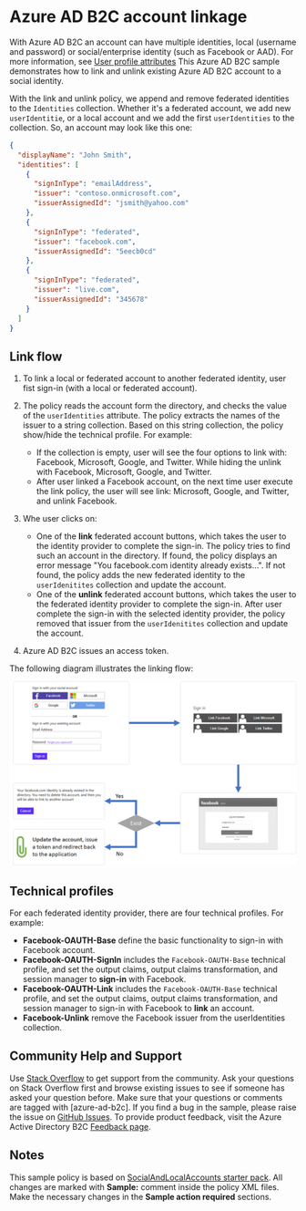 # Azure AD B2C account linkage

With Azure AD B2C an account can have multiple identities, local (username and password) or social/enterprise identity (such as Facebook or AAD). For more information, see [User profile attributes](https://docs.microsoft.com/azure/active-directory-b2c/user-profile-attributes) This Azure AD B2C sample demonstrates how to link and unlink existing Azure AD B2C account to a social identity.

With the link and unlink policy, we append and remove federated identities to the `Identities` collection. Whether it's a federated account, we add new `userIdentitie`, or a local account and we add the first `userIdentities` to the collection. So, an account may look like this one:
```JSON
{
  "displayName": "John Smith",
  "identities": [
    {
      "signInType": "emailAddress",
      "issuer": "contoso.onmicrosoft.com",
      "issuerAssignedId": "jsmith@yahoo.com"
    },
    {
      "signInType": "federated",
      "issuer": "facebook.com",
      "issuerAssignedId": "5eecb0cd"
    },
    {
      "signInType": "federated",
      "issuer": "live.com",
      "issuerAssignedId": "345678"
    }
  ]
}
```


## Link flow

1. To link a local or federated account to another federated identity, user fist sign-in (with a local or federated account).

1. The policy reads the account form the directory, and checks the value of the `userIdentities` attribute.  The policy extracts the names of the issuer to a string collection. Based on this string collection, the policy show/hide the technical profile. For example:

    - If the collection is empty, user will see the four options to link with: Facebook, Microsoft, Google, and Twitter. While hiding the unlink with Facebook, Microsoft, Google, and Twitter. 
    - After user linked a Facebook account, on the next time user execute the link policy, the user will see link: Microsoft, Google, and Twitter, and unlink Facebook.
1. Whe user clicks on:
    - One of the **link** federated account buttons, which takes the user to the identity provider to complete the sign-in. The policy tries to find such an account in the directory. If found, the policy displays an error message "You facebook.com identity already exists...". If not found, the policy adds the new federated identity to the `userIdenitites` collection and update the account.
    - One of the **unlink** federated account buttons, which takes the user to the federated identity provider to complete the sign-in. After user complete the sign-in with the selected identity provider, the policy removed that issuer from the  `userIdenitites` collection and update the account.

1. Azure AD B2C issues an access token.

The following diagram illustrates the linking flow:

![Link flow](media/link-flow.png)


## Technical profiles

For each federated identity provider, there are four technical profiles. For example:

- **Facebook-OAUTH-Base** define the basic functionality to sign-in with Facebook account.
- **Facebook-OAUTH-SignIn** includes the `Facebook-OAUTH-Base` technical profile, and set the output claims, output claims transformation, and session manager to **sign-in** with Facebook.
- **Facebook-OAUTH-Link** includes the `Facebook-OAUTH-Base` technical profile, and set the output claims, output claims transformation, and session manager to sign-in with Facebook to **link** an account.
- **Facebook-Unlink** remove the Facebook issuer from the userIdentities collection.

## Community Help and Support

Use [Stack Overflow](https://stackoverflow.com/questions/tagged/azure-ad-b2c) to get support from the community. Ask your questions on Stack Overflow first and browse existing issues to see if someone has asked your question before. Make sure that your questions or comments are tagged with [azure-ad-b2c].
If you find a bug in the sample, please raise the issue on [GitHub Issues](https://github.com/azure-ad-b2c/samples/issues).
To provide product feedback, visit the Azure Active Directory B2C [Feedback page](https://feedback.azure.com/forums/169401-azure-active-directory?category_id=160596).

## Notes

This sample policy is based on [SocialAndLocalAccounts starter pack](https://github.com/Azure-Samples/active-directory-b2c-custom-policy-starterpack/tree/master/SocialAndLocalAccounts). All changes are marked with **Sample:** comment inside the policy XML files. Make the necessary changes in the **Sample action required** sections. 
